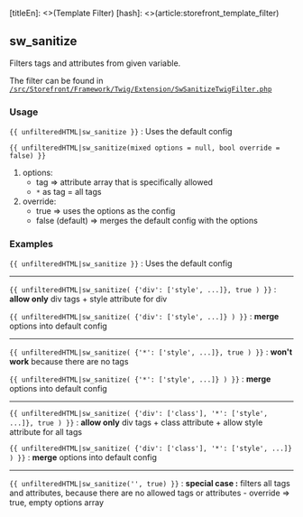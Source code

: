 [titleEn]: <>(Template Filter)
[hash]: <>(article:storefront_template_filter)

## sw_sanitize
Filters tags and attributes from given variable.

The filter can be found in 
[`/src/Storefront/Framework/Twig/Extension/SwSanitizeTwigFilter.php`](https://github.com/shopware/platform/blob/master/src/Storefront/Framework/Twig/Extension/SwSanitizeTwigFilter.php)

### Usage
`{{ unfilteredHTML|sw_sanitize }}` : Uses the default config
  
  
`{{ unfilteredHTML|sw_sanitize(mixed options = null, bool override = false) }}`

1. options: 
    - tag => attribute array that is specifically allowed
    - `*` as tag = all tags
2. override: 
    - true => uses the options as the config
    - false (default) => merges the default config with the options 

### Examples
`{{ unfilteredHTML|sw_sanitize }}` 
  : Uses the default config
  
***

`{{ unfilteredHTML|sw_sanitize( {'div': ['style', ...]}, true ) }}`
  : **allow only** div tags + style attribute for div

`{{ unfilteredHTML|sw_sanitize( {'div': ['style', ...]} ) }}`
  : **merge** options into default config

***

`{{ unfilteredHTML|sw_sanitize( {'*': ['style', ...]}, true ) }}` 
  : **won't work** because there are no tags 

`{{ unfilteredHTML|sw_sanitize( {'*': ['style', ...]} ) }}` 
  : **merge** options into default config 
  
***
  
`{{ unfilteredHTML|sw_sanitize( {'div': ['class'], '*': ['style', ...]}, true ) }}`
  : **allow only** div tags + class attribute + allow style attribute for all tags
  
`{{ unfilteredHTML|sw_sanitize( {'div': ['class'], '*': ['style', ...]} ) }}`
  : **merge** options into default config
  
***

`{{ unfilteredHTML|sw_sanitize('', true) }}`
  : **special case :** filters all tags and attributes, because there are no allowed tags or attributes 
    - override => true, empty options array
